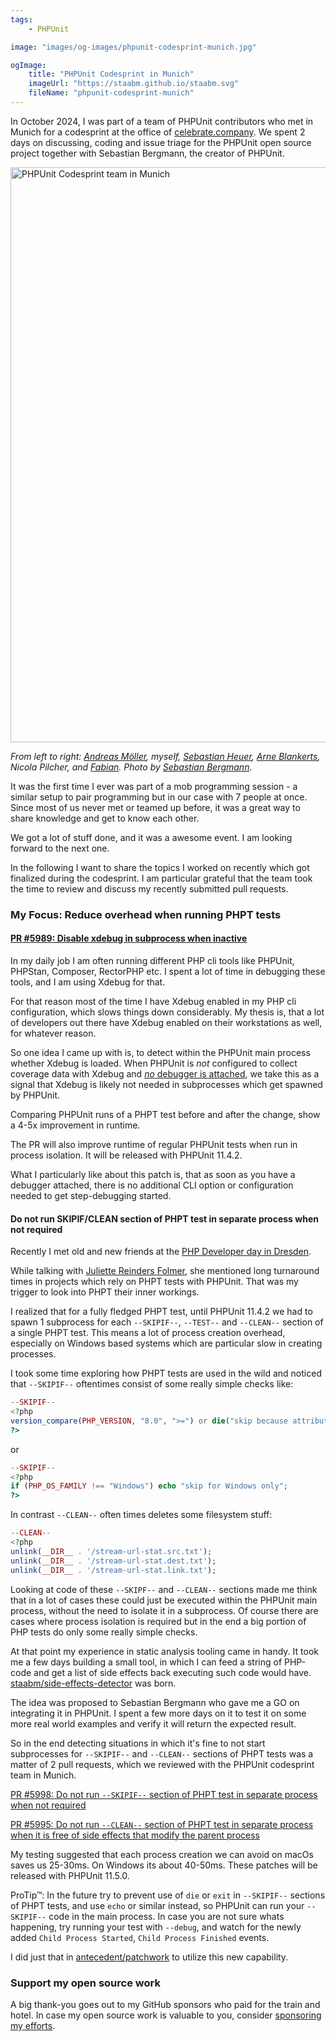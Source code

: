 ```yaml
---
tags:
    - PHPUnit

image: "images/og-images/phpunit-codesprint-munich.jpg"

ogImage:
    title: "PHPUnit Codesprint in Munich"
    imageUrl: "https://staabm.github.io/staabm.svg"
    fileName: "phpunit-codesprint-munich"
---
```



In October 2024, I was part of a team of PHPUnit contributors who met in Munich for a codesprint at the office of [celebrate.company](https://www.celebrate.company/).
We spent 2 days on discussing, coding and issue triage for the PHPUnit open source project together with Sebastian Bergmann, the creator of PHPUnit.

<img src="https://media.phpc.social/media_attachments/files/113/334/784/242/183/071/original/b6f5598e204a00c5.jpeg" alt="PHPUnit Codesprint team in Munich" width="920">

_From left to right: [Andreas Möller](https://phpc.social/@localheinz), myself, [Sebastian Heuer](https://phpc.social/@sebastianheuer), [Arne Blankerts](https://phpc.social/@theseer), Nicola Pilcher, and [Fabian](https://phpc.social/@Schrank).
Photo by [Sebastian Bergmann](https://phpc.social/@sebastian)._

It was the first time I ever was part of a mob programming session - a similar setup to pair programming but in our case with 7 people at once.
Since most of us never met or teamed up before, it was a great way to share knowledge and get to know each other.

We got a lot of stuff done, and it was a awesome event. I am looking forward to the next one.

In the following I want to share the topics I worked on recently which got finalized during the codesprint.
I am particular grateful that the team took the time to review and discuss my recently submitted pull requests.

### My Focus: Reduce overhead when running PHPT tests

#### [PR #5989: Disable xdebug in subprocess when inactive](https://github.com/sebastianbergmann/phpunit/pull/5989)

In my daily job I am often running different PHP cli tools like PHPUnit, PHPStan, Composer, RectorPHP etc.
I spent a lot of time in debugging these tools, and I am using Xdebug for that.

For that reason most of the time I have Xdebug enabled in my PHP cli configuration, which slows things down considerably.
My thesis is, that a lot of developers out there have Xdebug enabled on their workstations as well, for whatever reason.

So one idea I came up with is, to detect within the PHPUnit main process whether Xdebug is loaded.
When PHPUnit is _not_ configured to collect coverage data with Xdebug and [_no_ debugger is attached](https://xdebug.org/docs/all_functions#xdebug_is_debugger_active),
we take this as a signal that Xdebug is likely not needed in subprocesses which get spawned by PHPUnit.

Comparing PHPUnit runs of a PHPT test before and after the change, show a 4-5x improvement in runtime.

The PR will also improve runtime of regular PHPUnit tests when run in process isolation.
It will be released with PHPUnit 11.4.2.

What I particularly like about this patch is, that as soon as you have a debugger attached, there is no additional CLI option or configuration needed to get step-debugging started.


#### Do not run SKIPIF/CLEAN section of PHPT test in separate process when not required

Recently I met old and new friends at the [PHP Developer day in Dresden](https://phpdd.org).

While talking with [Juliette Reinders Folmer](https://github.com/jrfnl), she mentioned long turnaround times in projects which rely on PHPT tests with PHPUnit.
That was my trigger to look into PHPT their inner workings.

I realized that for a fully fledged PHPT test, until PHPUnit 11.4.2 we had to spawn 1 subprocess for each `--SKIPIF--`, `--TEST--` and `--CLEAN--` section of a single PHPT test.
This means a lot of process creation overhead, especially on Windows based systems which are particular slow in creating processes.

I took some time exploring how PHPT tests are used in the wild and noticed that `--SKIPIF--` oftentimes consist of some really simple checks like:

```php
--SKIPIF--
<?php
version_compare(PHP_VERSION, "8.0", ">=") or die("skip because attributes are only available since PHP 8.0")
?>
```

or

```php
--SKIPIF--
<?php
if (PHP_OS_FAMILY !== "Windows") echo "skip for Windows only";
?>
```

In contrast `--CLEAN--` often times deletes some filesystem stuff:

```php
--CLEAN--
<?php
unlink(__DIR__ . '/stream-url-stat.src.txt');
unlink(__DIR__ . '/stream-url-stat.dest.txt');
unlink(__DIR__ . '/stream-url-stat.link.txt');
```

Looking at code of these `--SKIPF--` and `--CLEAN--` sections made me think that in a lot of cases these could just be executed within the PHPUnit main process, without the need to isolate it in a subprocess.
Of course there are cases where process isolation is required but in the end a big portion of PHP tests do only some really simple checks.

At that point my experience in static analysis tooling came in handy.
It took me a few days building a small tool, in which I can feed a string of PHP-code and get a list of side effects back executing such code would have.
[staabm/side-effects-detector](https://github.com/staabm/side-effects-detector) was born.

The idea was proposed to Sebastian Bergmann who gave me a GO on integrating it in PHPUnit.
I spent a few more days on it to test it on some more real world examples and verify it will return the expected result.

So in the end detecting situations in which it's fine to not start subprocesses for `--SKIPIF--` and `--CLEAN--` sections of PHPT tests was a matter of 2 pull requests,
which we reviewed with the PHPUnit codesprint team in Munich.

[PR #5998: Do not run `--SKIPIF--` section of PHPT test in separate process when not required](https://github.com/sebastianbergmann/phpunit/pull/5998)

[PR #5995: Do not run `--CLEAN--` section of PHPT test in separate process when it is free of side effects that modify the parent process](https://github.com/sebastianbergmann/phpunit/pull/5999)

My testing suggested that each process creation we can avoid on macOs saves us 25-30ms. On Windows its about 40-50ms.
These patches will be released with PHPUnit 11.5.0.

ProTip™: In the future try to prevent use of `die` or `exit` in `--SKIPIF--` sections of PHPT tests,
and use `echo` or similar instead, so PHPUnit can run your `--SKIPIF--` code in the main process.
In case you are not sure whats happening, try running your test with `--debug`,
and watch for the newly added `Child Process Started`, `Child Process Finished` events.

I did just that in [antecedent/patchwork](https://github.com/antecedent/patchwork/pull/168) to utilize this new capability.


### Support my open source work

A big thank-you goes out to my GitHub sponsors who paid for the train and hotel.
In case my open source work is valuable to you, consider [sponsoring my efforts](https://github.com/sponsors/staabm).

